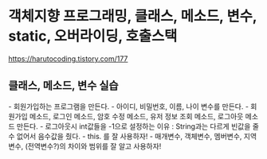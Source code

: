 # 객체지향 프로그래밍, 클래스, 메소드, 변수, static, 오버라이딩, 호출스택
https://harutocoding.tistory.com/177
<br />
<h2>클래스, 메소드, 변수 실습</h2>
- 회원가입하는 프로그램을 만든다.
- 아이디, 비밀번호, 이름, 나이 변수를 만든다.
- 회원가입 메소드, 로그인 메소드, 암호 수정 메소드, 유저 정보 조회 메소드, 로그아웃 메소드 만든다.
- 로그아웃시 int값들을 -1으로 설정하는 이유 : String과는 다르게 빈값을 줄 수 없어서 음수값을 줬다.
- this. 를 잘 사용하자!
- 매개변수, 객체변수, 멤버변수, 지역변수, (전역변수?)의 차이와 범위를 잘 알고 사용하자!
